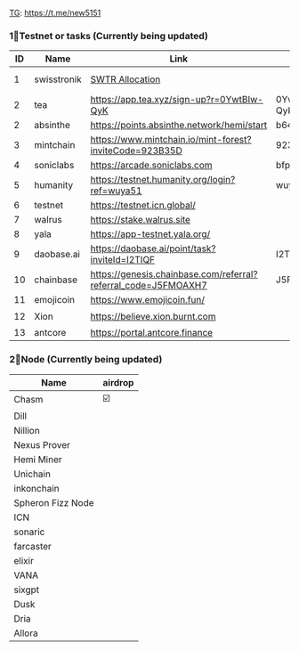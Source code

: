 [TG](https://t.me/new5151): https://t.me/new5151

### 1⃣Testnet or tasks (Currently being updated)
| ID | Name | Link | code | frequency |airdrop |
| --- | --- | --- | --- | --- | --- |
| 1 | swisstronik | [SWTR Allocation ](https://docs.google.com/spreadsheets/d/1qz0cIvFhXFs8CmZ-PaiGnH0TwNQ-mM988nFQeoUNoMs/edit?utm_team=mkltd&utm_channel=0&utm_creative=0&utm_lang=en&utm_date=45615&gid=0#gid=0)|   | Check  | TGE: Q1 25  |
| 2 | tea         | https://app.tea.xyz/sign-up?r=0YwtBIw-QyK | 0YwtBIw-QyK |  |   |
| 2 | absinthe    | https://points.absinthe.network/hemi/start | b64c5fe5 | daily |   |
| 3 | mintchain   | https://www.mintchain.io/mint-forest?inviteCode=923B35D | 923B35D | daily |   |
| 4 | soniclabs   | https://arcade.soniclabs.com | bfphcs | daily |   |
| 5 | humanity    | https://testnet.humanity.org/login?ref=wuya51 | wuya51 | daily |   |
| 6 | testnet     | https://testnet.icn.global/  |  | daily |   |
| 7 | walrus      | https://stake.walrus.site |   | daily |   |
| 8 | yala        | https://app-testnet.yala.org/ |  | daily |   |
| 9 | daobase.ai  | https://daobase.ai/point/task?inviteId=I2TIQF | I2TIQF | daily |   |
| 10 | chainbase  | https://genesis.chainbase.com/referral?referral_code=J5FMOAXH7 | J5FMOAXH7 | weekly |   |
| 11 | emojicoin  | https://www.emojicoin.fun/  | | END |   |
| 12 | Xion       | https://believe.xion.burnt.com  | | Check | ☑️ |
| 13 | antcore    | https://portal.antcore.finance  | |   |   |



###  2⃣Node (Currently being updated)
| Name | airdrop |
| --- | --- |
| Chasm  | ☑️ |
| Dill| | | 
| Nillion| | 
| Nexus Prover| | 
| Hemi Miner | | 
|  Unichain  | | 
| inkonchain  | | 
| Spheron Fizz Node |  | 
|  ICN |  | 
| sonaric |  | 
| farcaster |  | 
| elixir |  | 
| VANA |  | 
| sixgpt |  | 
| Dusk |  | 
| Dria |  | 
| Allora |  | 
